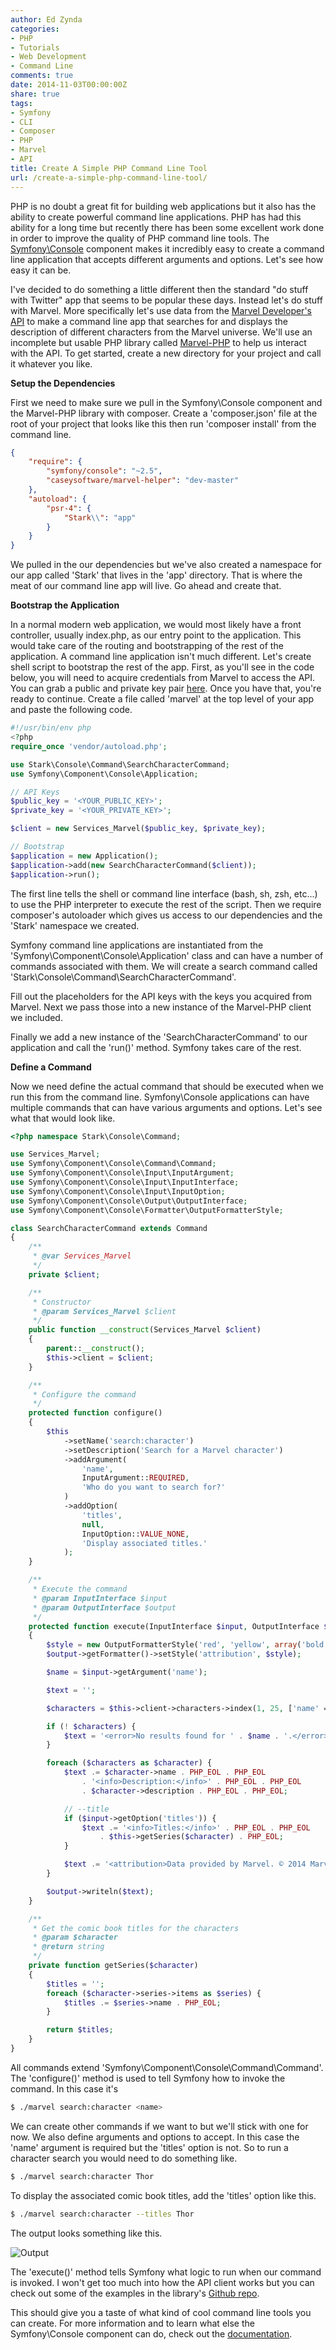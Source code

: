 ```yaml
---
author: Ed Zynda
categories:
- PHP
- Tutorials
- Web Development
- Command Line
comments: true
date: 2014-11-03T00:00:00Z
share: true
tags:
- Symfony
- CLI
- Composer
- PHP
- Marvel
- API
title: Create A Simple PHP Command Line Tool
url: /create-a-simple-php-command-line-tool/
---
```


PHP is no doubt a great fit for building web applications but it also has the ability to create powerful command line applications. PHP has had this ability for a long time but recently there has been some excellent work done in order to improve the quality of PHP command line tools. The [Symfony\Console](http://symfony.com/doc/current/components/console/introduction.html) component makes it incredibly easy to create a command line application that accepts different arguments and options. Let's see how easy it can be.

I've decided to do something a little different then the standard "do stuff with Twitter" app that seems to be popular these days. Instead let's do stuff with Marvel. More specifically let's use data from the [Marvel Developer's API](http://developer.marvel.com/) to make a command line app that searches for and displays the description of different characters from the Marvel universe. We'll use an incomplete but usable PHP library called [Marvel-PHP](https://github.com/caseysoftware/marvel-php) to help us interact with the API. To get started, create a new directory for your project and call it whatever you like.

**Setup the Dependencies**

First we need to make sure we pull in the Symfony\Console component and the Marvel-PHP library with composer. Create a 'composer.json' file at the root of your project that looks like this then run 'composer install' from the command line.

```json
{
    "require": {
        "symfony/console": "~2.5",
        "caseysoftware/marvel-helper": "dev-master"
    },
    "autoload": {
        "psr-4": {
            "Stark\\": "app"
        }
    }
}

```

We pulled in the our dependencies but we've also created a namespace for our app called 'Stark' that lives in the 'app' directory. That is where the meat of our command line app will live. Go ahead and create that.

**Bootstrap the Application**

In a normal modern web application, we would most likely have a front controller, usually index.php, as our entry point to the application. This would take care of the routing and bootstrapping of the rest of the application. A command line application isn't much different. Let's create shell script to bootstrap the rest of the app. First, as you'll see in the code below, you will need to acquire credentials from Marvel to access the API. You can grab a public and private key pair [here](https://developer.marvel.com/account). Once you have that, you're ready to continue. Create a file called 'marvel' at the top level of your app and paste the following code.

```php
#!/usr/bin/env php
<?php
require_once 'vendor/autoload.php';

use Stark\Console\Command\SearchCharacterCommand;
use Symfony\Component\Console\Application;

// API Keys
$public_key = '<YOUR_PUBLIC_KEY>';
$private_key = '<YOUR_PRIVATE_KEY>';

$client = new Services_Marvel($public_key, $private_key);

// Bootstrap
$application = new Application();
$application->add(new SearchCharacterCommand($client));
$application->run();
```
The first line tells the shell or command line interface (bash, sh, zsh, etc...) to use the PHP interpreter to execute the rest of the script. Then we require composer's autoloader which gives us access to our dependencies and the 'Stark' namespace we created.

Symfony command line applications are instantiated from the 'Symfony\Component\Console\Application' class and can have a number of commands associated with them. We will create a search command called 'Stark\Console\Command\SearchCharacterCommand'.

Fill out the placeholders for the API keys with the keys you acquired from Marvel. Next we pass those into a new instance of the Marvel-PHP client we included.

Finally we add a new instance of the 'SearchCharacterCommand' to our application and call the 'run()' method. Symfony takes care of the rest.

**Define a Command**

Now we need define the actual command that should be executed when we run this from the command line. Symfony\Console applications can have multiple commands that can have various arguments and options. Let's see what that would look like.

```php
<?php namespace Stark\Console\Command;

use Services_Marvel;
use Symfony\Component\Console\Command\Command;
use Symfony\Component\Console\Input\InputArgument;
use Symfony\Component\Console\Input\InputInterface;
use Symfony\Component\Console\Input\InputOption;
use Symfony\Component\Console\Output\OutputInterface;
use Symfony\Component\Console\Formatter\OutputFormatterStyle;

class SearchCharacterCommand extends Command
{
    /**
     * @var Services_Marvel
     */
    private $client;

    /**
     * Constructor
     * @param Services_Marvel $client
     */
    public function __construct(Services_Marvel $client)
    {
        parent::__construct();
        $this->client = $client;
    }

    /**
     * Configure the command
     */
    protected function configure()
    {
        $this
            ->setName('search:character')
            ->setDescription('Search for a Marvel character')
            ->addArgument(
                'name',
                InputArgument::REQUIRED,
                'Who do you want to search for?'
            )
            ->addOption(
                'titles',
                null,
                InputOption::VALUE_NONE,
                'Display associated titles.'
            );
    }

    /**
     * Execute the command
     * @param InputInterface $input
     * @param OutputInterface $output
     */
    protected function execute(InputInterface $input, OutputInterface $output)
    {
        $style = new OutputFormatterStyle('red', 'yellow', array('bold', 'blink'));
        $output->getFormatter()->setStyle('attribution', $style);

        $name = $input->getArgument('name');

        $text = '';

        $characters = $this->client->characters->index(1, 25, ['name' => $name]);

        if (! $characters) {
            $text = '<error>No results found for ' . $name . '.</error>' .PHP_EOL;
        }

        foreach ($characters as $character) {
            $text .= $character->name . PHP_EOL . PHP_EOL
                . '<info>Description:</info>' . PHP_EOL . PHP_EOL
                . $character->description . PHP_EOL . PHP_EOL;

            // --title
            if ($input->getOption('titles')) {
                $text .= '<info>Titles:</info>' . PHP_EOL . PHP_EOL
                    . $this->getSeries($character) . PHP_EOL;
            }

            $text .= '<attribution>Data provided by Marvel. © 2014 Marvel</attribution>';
        }

        $output->writeln($text);
    }

    /**
     * Get the comic book titles for the characters
     * @param $character
     * @return string
     */
    private function getSeries($character)
    {
        $titles = '';
        foreach ($character->series->items as $series) {
            $titles .= $series->name . PHP_EOL;
        }

        return $titles;
    }
}
```

All commands extend 'Symfony\Component\Console\Command\Command'. The 'configure()' method is used to tell Symfony how to invoke the command. In this case it's 

```bash
$ ./marvel search:character <name>
``` 

We can create other commands if we want to but we'll stick with one for now. We also define arguments and options to accept. In this case the 'name' argument is required but the 'titles' option is not. So to run a character search you would need to do something like.

```bash
$ ./marvel search:character Thor
```

To display the associated comic book titles, add the 'titles' option like this.

```bash
$ ./marvel search:character --titles Thor
```

The output looks something like this.

![Output](/images/marvel-search-output.png)

The 'execute()' method tells Symfony what logic to run when our command is invoked. I won't get too much into how the API client works but you can check out some of the examples in the library's [Github repo](https://github.com/caseysoftware/marvel-php).

This should give you a taste of what kind of cool command line tools you can create. For more information and to learn what else the Symfony\Console component can do, check out the [documentation](http://symfony.com/doc/current/components/console/introduction.html).


